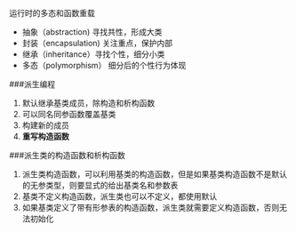 运行时的多态和函数重载

- 抽象（abstraction) 寻找共性，形成大类
- 封装（encapsulation) 关注重点，保护内部
- 继承（inheritance）寻找个性，细分小类
- 多态（polymorphism） 细分后的个性行为体现

###派生编程
1. 默认继承基类成员，除构造和析构函数
2. 可以同名同参函数覆盖基类
3. 构建新的成员
4. **重写构造函数**

###派生类的构造函数和析构函数
1. 派生类构造函数，可以利用基类的构造函数，但是如果基类构造函数不是默认的无参类型，则要显式的给出基类名和参数表
2. 基类不定义构造函数，派生类也可以不定义，都使用默认
3. 如果基类定义了带有形参表的构造函数，派生类就需要定义构造函数，否则无法初始化